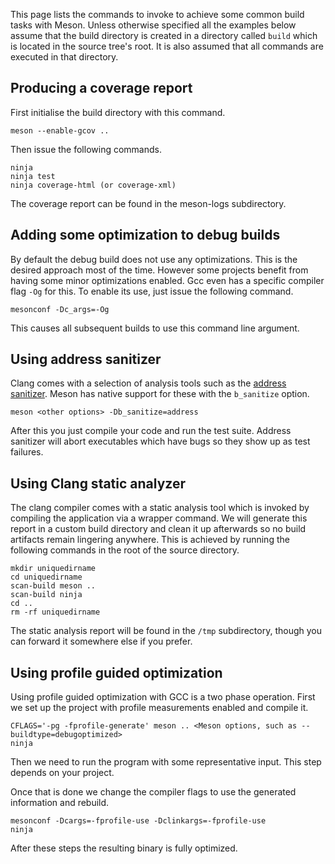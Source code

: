 This page lists the commands to invoke to achieve some common build tasks with Meson. Unless otherwise specified all the examples below assume that the build directory is created in a directory called `build` which is located in the source tree's root. It is also assumed that all commands are executed in that directory.

## Producing a coverage report ##

First initialise the build directory with this command.

    meson --enable-gcov ..

Then issue the following commands.

    ninja
    ninja test
    ninja coverage-html (or coverage-xml)

The coverage report can be found in the meson-logs subdirectory.

## Adding some optimization to debug builds ##

By default the debug build does not use any optimizations. This is the desired approach most of the time. However some projects benefit from having some minor optimizations enabled. Gcc even has a specific compiler flag `-Og` for this. To enable its use, just issue the following command.

    mesonconf -Dc_args=-Og

This causes all subsequent builds to use this command line argument.

## Using address sanitizer

Clang comes with a selection of analysis tools such as the [address sanitizer](http://clang.llvm.org/docs/AddressSanitizer.html). Meson has native support for these with the `b_sanitize` option.

    meson <other options> -Db_sanitize=address

After this you just compile your code and run the test suite. Address sanitizer will abort executables which have bugs so they show up as test failures.

## Using Clang static analyzer ##

The clang compiler comes with a static analysis tool which is invoked by compiling the application via a wrapper command. We will generate this report in a custom build directory and clean it up afterwards so no build artifacts remain lingering anywhere. This is achieved by running the following commands in the root of the source directory.

    mkdir uniquedirname
    cd uniquedirname
    scan-build meson ..
    scan-build ninja
    cd ..
    rm -rf uniquedirname

The static analysis report will be found in the `/tmp` subdirectory, though you can forward it somewhere else if you prefer.

## Using profile guided optimization ##

Using profile guided optimization with GCC is a two phase operation. First we set up the project with profile measurements enabled and compile it.

    CFLAGS='-pg -fprofile-generate' meson .. <Meson options, such as --buildtype=debugoptimized>
    ninja

Then we need to run the program with some representative input. This step depends on your project.

Once that is done we change the compiler flags to use the generated information and rebuild.

    mesonconf -Dcargs=-fprofile-use -Dclinkargs=-fprofile-use
    ninja

After these steps the resulting binary is fully optimized.
